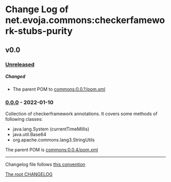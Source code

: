 # Change Log of net.evoja.commons:checkerfamework-stubs-purity

<!---
#### [Unreleased][unreleased]
##### Added
##### Changed
##### Deprecated
##### Removed
##### Fixed
##### Security
##### Broken
--->

<!--- ### [0.0.1] - [2022-01-04][c-0.0.1] --->

## v0.0
### [Unreleased][unreleased]

##### Changed
* The parent POM to [commons:0.0.?/pom.xml](https://github.com/evoja/java-commons/blob/commons/0.0.?/pom.xml)

### [0.0.0] - 2022-01-10

Collection of checkerframework annotations.
It covers some methods of following classes:

* java.lang.System (currentTimeMillis)
* java.util.Base64
* org.apache.commons.lang3.StringUtils

The parent POM is [commons:0.0.4/pom.xml](https://github.com/evoja/java-commons/blob/commons/0.0.4/java/pom.xml)





------------
Changelog file follows [this convention](https://keepachangelog.com/)

[The root CHANGELOG](/CHANGELOG.md)


[unreleased]: https://github.com/evoja/java-commons/compare/checkerfamework-stubs-purity/0.0.0...master

[c-0.0.1]: https://github.com/evoja/java-commons/compare/checkerfamework-stubs-purity/0.0.0...checkerfamework-stubs-purity/0.0/1
[0.0.1]: https://github.com/evoja/java-commons/tree/checkerfamework-stubs-purity/0.0/1

[0.0.0]: https://github.com/evoja/java-commons/tree/checkerfamework-stubs-purity/0.0.0
